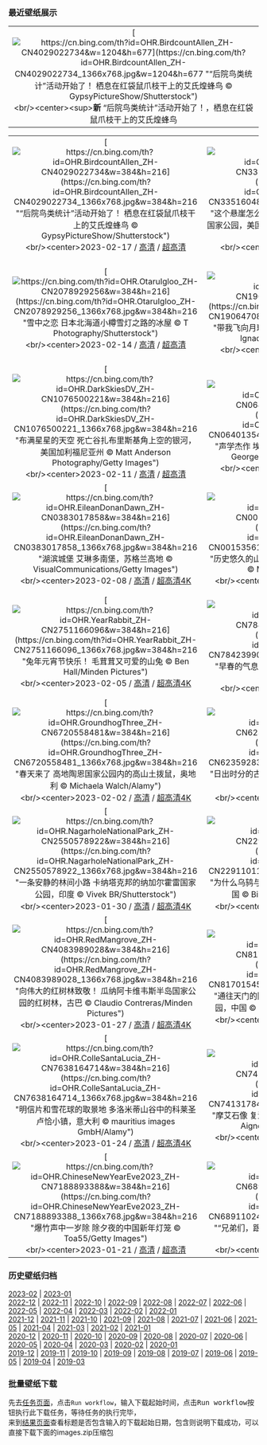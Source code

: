 ### 最近壁纸展示
||
|:---:|
|[![https://cn.bing.com/th?id=OHR.BirdcountAllen_ZH-CN4029022734&w=1204&h=677](https://cn.bing.com/th?id=OHR.BirdcountAllen_ZH-CN4029022734_1366x768.jpg&w=1204&h=677 "“后院鸟类统计”活动开始了！&#10;栖息在红袋鼠爪枝干上的艾氏煌蜂鸟&#10;© GypsyPictureShow/Shutterstock")](https://cn.bing.com/search?q=%e8%89%be%e6%b0%8f%e7%85%8c%e8%9c%82%e9%b8%9f&form=hpcapt&mkt=zh-cn&filters=HpDate:"20230216_1600")<br/><center><sup>**新**</sup>&nbsp;“后院鸟类统计”活动开始了！，栖息在红袋鼠爪枝干上的艾氏煌蜂鸟<center/>|

||||
|:---:|:---:|:---:|
|[![https://cn.bing.com/th?id=OHR.BirdcountAllen_ZH-CN4029022734&w=384&h=216](https://cn.bing.com/th?id=OHR.BirdcountAllen_ZH-CN4029022734_1366x768.jpg&w=384&h=216 "“后院鸟类统计”活动开始了！&#10;栖息在红袋鼠爪枝干上的艾氏煌蜂鸟&#10;© GypsyPictureShow/Shutterstock")](https://cn.bing.com/search?q=%e8%89%be%e6%b0%8f%e7%85%8c%e8%9c%82%e9%b8%9f&form=hpcapt&mkt=zh-cn&filters=HpDate:"20230216_1600")<br/><center>2023-02-17 / [高清](https://cn.bing.com/th?id=OHR.BirdcountAllen_ZH-CN4029022734_1920x1200.jpg&w=1920&h=1200) / [超高清](https://cn.bing.com/th?id=OHR.BirdcountAllen_ZH-CN4029022734_UHD.jpg)<center/>|[![https://cn.bing.com/th?id=OHR.FireFallYosemite_ZH-CN3351604820&w=384&h=216](https://cn.bing.com/th?id=OHR.FireFallYosemite_ZH-CN3351604820_1366x768.jpg&w=384&h=216 "这个悬崖怎么着火了？&#10;“火流”马尾瀑布，约塞米蒂国家公园，美国加利福尼亚州&#10;© Jeff Lewis/Tandem Stills + Motion")](https://cn.bing.com/search?q=%e7%ba%a6%e5%a1%9e%e7%b1%b3%e8%92%82%e7%81%ab%e7%80%91%e5%b8%83&form=hpcapt&mkt=zh-cn&filters=HpDate:"20230215_1600")<br/><center>2023-02-16 / [高清](https://cn.bing.com/th?id=OHR.FireFallYosemite_ZH-CN3351604820_1920x1200.jpg&w=1920&h=1200) / [超高清](https://cn.bing.com/th?id=OHR.FireFallYosemite_ZH-CN3351604820_UHD.jpg)<center/>|[![https://cn.bing.com/th?id=OHR.HippoDayChobe_ZH-CN2883647954&w=384&h=216](https://cn.bing.com/th?id=OHR.HippoDayChobe_ZH-CN2883647954_1366x768.jpg&w=384&h=216 "世界河马日，隆重的庆典&#10;河马妈妈和宝宝，乔贝国家公园，博茨瓦纳&#10;© jacobeukman/Getty Images")](https://cn.bing.com/search?q=%e6%b2%b3%e9%a9%ac&form=hpcapt&mkt=zh-cn&filters=HpDate:"20230214_1600")<br/><center>2023-02-15 / [高清](https://cn.bing.com/th?id=OHR.HippoDayChobe_ZH-CN2883647954_1920x1200.jpg&w=1920&h=1200) / [超高清](https://cn.bing.com/th?id=OHR.HippoDayChobe_ZH-CN2883647954_UHD.jpg)<center/>|
|[![https://cn.bing.com/th?id=OHR.OtaruIgloo_ZH-CN2078929256&w=384&h=216](https://cn.bing.com/th?id=OHR.OtaruIgloo_ZH-CN2078929256_1366x768.jpg&w=384&h=216 "雪中之恋&#10;日本北海道小樽雪灯之路的冰屋&#10;© T Photography/Shutterstock")](https://cn.bing.com/search?q=%e5%b0%8f%e6%a8%bd%e9%9b%aa%e7%81%af%e4%b9%8b%e8%b7%af&form=hpcapt&mkt=zh-cn&filters=HpDate:"20230213_1600")<br/><center>2023-02-14 / [高清](https://cn.bing.com/th?id=OHR.OtaruIgloo_ZH-CN2078929256_1920x1200.jpg&w=1920&h=1200) / [超高清](https://cn.bing.com/th?id=OHR.OtaruIgloo_ZH-CN2078929256_UHD.jpg)<center/>|[![https://cn.bing.com/th?id=OHR.MoonValley_ZH-CN1906470869&w=384&h=216](https://cn.bing.com/th?id=OHR.MoonValley_ZH-CN1906470869_1366x768.jpg&w=384&h=216 "带我飞向月球&#10;阿卡切斯瞭望台，月亮谷，智利&#10;© Ignacio Palacios/Getty Images")](https://cn.bing.com/search?q=%e6%99%ba%e5%88%a9%e6%9c%88%e4%ba%ae%e8%b0%b7&form=hpcapt&mkt=zh-cn&filters=HpDate:"20230212_1600")<br/><center>2023-02-13 / [高清](https://cn.bing.com/th?id=OHR.MoonValley_ZH-CN1906470869_1920x1200.jpg&w=1920&h=1200) / [超高清](https://cn.bing.com/th?id=OHR.MoonValley_ZH-CN1906470869_UHD.jpg)<center/>|[![https://cn.bing.com/th?id=OHR.BoobyDarwinDay_ZH-CN9917306809&w=384&h=216](https://cn.bing.com/th?id=OHR.BoobyDarwinDay_ZH-CN9917306809_1366x768.jpg&w=384&h=216 "平稳着陆，双脚先行&#10;一对蓝脚鲣鸟，加拉帕戈斯群岛，厄瓜多尔&#10;© Tui De Roy/Minden Pictures")](https://cn.bing.com/search?q=%e8%93%9d%e8%84%9a%e9%b2%a3%e9%b8%9f&form=hpcapt&mkt=zh-cn&filters=HpDate:"20230211_1600")<br/><center>2023-02-12 / [高清](https://cn.bing.com/th?id=OHR.BoobyDarwinDay_ZH-CN9917306809_1920x1200.jpg&w=1920&h=1200) / [超高清](https://cn.bing.com/th?id=OHR.BoobyDarwinDay_ZH-CN9917306809_UHD.jpg)<center/>|
|[![https://cn.bing.com/th?id=OHR.DarkSkiesDV_ZH-CN1076500221&w=384&h=216](https://cn.bing.com/th?id=OHR.DarkSkiesDV_ZH-CN1076500221_1366x768.jpg&w=384&h=216 "布满星星的天空&#10;死亡谷扎布里斯基角上空的银河，美国加利福尼亚州&#10;© Matt Anderson Photography/Getty Images")](https://cn.bing.com/search?q=%e7%be%8e%e5%9b%bd%e6%ad%bb%e4%ba%a1%e8%b0%b7%e5%9b%bd%e5%ae%b6%e5%85%ac%e5%9b%ad&form=hpcapt&mkt=zh-cn&filters=HpDate:"20230210_1600")<br/><center>2023-02-11 / [高清](https://cn.bing.com/th?id=OHR.DarkSkiesDV_ZH-CN1076500221_1920x1200.jpg&w=1920&h=1200) / [超高清](https://cn.bing.com/th?id=OHR.DarkSkiesDV_ZH-CN1076500221_UHD.jpg)<center/>|[![https://cn.bing.com/th?id=OHR.EpidaurusGreece_ZH-CN0640135476&w=384&h=216](https://cn.bing.com/th?id=OHR.EpidaurusGreece_ZH-CN0640135476_1366x768.jpg&w=384&h=216 "声学杰作&#10;埃庇道鲁斯剧场, 希腊阿尔戈利斯省&#10;© George Pachantouris/Getty Images")](https://cn.bing.com/search?q=%e5%b8%8c%e8%85%8a%e9%98%bf%e5%b0%94%e6%88%88%e5%88%a9%e6%96%af%e7%9c%81&form=hpcapt&mkt=zh-cn&filters=HpDate:"20230209_1600")<br/><center>2023-02-10 / [高清](https://cn.bing.com/th?id=OHR.EpidaurusGreece_ZH-CN0640135476_1920x1200.jpg&w=1920&h=1200) / [超高清](https://cn.bing.com/th?id=OHR.EpidaurusGreece_ZH-CN0640135476_UHD.jpg)<center/>|[![https://cn.bing.com/th?id=OHR.LowerAntelopeAZ_ZH-CN4758496750&w=384&h=216](https://cn.bing.com/th?id=OHR.LowerAntelopeAZ_ZH-CN4758496750_1366x768.jpg&w=384&h=216 "这些美丽的岩石波浪是什么？&#10;下羚羊峡谷，亚利桑那州，美国&#10;© AZCat/Getty Images")](https://cn.bing.com/search?q=%e7%be%9a%e7%be%8a%e5%b3%a1%e8%b0%b7&form=hpcapt&mkt=zh-cn&filters=HpDate:"20230208_1600")<br/><center>2023-02-09 / [高清](https://cn.bing.com/th?id=OHR.LowerAntelopeAZ_ZH-CN4758496750_1920x1200.jpg&w=1920&h=1200) / [超高清4K](https://cn.bing.com/th?id=OHR.LowerAntelopeAZ_ZH-CN4758496750_UHD.jpg&w=3840&h=2160)<center/>|
|[![https://cn.bing.com/th?id=OHR.EileanDonanDawn_ZH-CN0383017858&w=384&h=216](https://cn.bing.com/th?id=OHR.EileanDonanDawn_ZH-CN0383017858_1366x768.jpg&w=384&h=216 "湖滨城堡&#10;艾琳多南堡，苏格兰高地&#10;© VisualCommunications/Getty Images")](https://cn.bing.com/search?q=%e8%89%be%e7%90%b3%e5%a4%9a%e5%8d%97%e5%a0%a1&form=hpcapt&mkt=zh-cn&filters=HpDate:"20230207_1600")<br/><center>2023-02-08 / [高清](https://cn.bing.com/th?id=OHR.EileanDonanDawn_ZH-CN0383017858_1920x1200.jpg&w=1920&h=1200) / [超高清4K](https://cn.bing.com/th?id=OHR.EileanDonanDawn_ZH-CN0383017858_UHD.jpg&w=3840&h=2160)<center/>|[![https://cn.bing.com/th?id=OHR.MedievalLabro_ZH-CN0015356188&w=384&h=216](https://cn.bing.com/th?id=OHR.MedievalLabro_ZH-CN0015356188_1366x768.jpg&w=384&h=216 "历史悠久的山顶村庄&#10;拉布罗小镇，列蒂省，意大利&#10;© Marco Ilari/Shutterstock")](https://cn.bing.com/search?q=%e6%84%8f%e5%a4%a7%e5%88%a9%e6%8b%89%e5%b8%83%e7%bd%97&form=hpcapt&mkt=zh-cn&filters=HpDate:"20230206_1600")<br/><center>2023-02-07 / [高清](https://cn.bing.com/th?id=OHR.MedievalLabro_ZH-CN0015356188_1920x1200.jpg&w=1920&h=1200) / [超高清4K](https://cn.bing.com/th?id=OHR.MedievalLabro_ZH-CN0015356188_UHD.jpg&w=3840&h=2160)<center/>|[![https://cn.bing.com/th?id=OHR.WaitangiFjordlandNP_ZH-CN9436140228&w=384&h=216](https://cn.bing.com/th?id=OHR.WaitangiFjordlandNP_ZH-CN9436140228_1366x768.jpg&w=384&h=216 "峡湾国家公园&#10;峡湾国家公园，新西兰南岛&#10;© WitR/Adobe Stock")](https://cn.bing.com/search?q=%e5%b3%a1%e6%b9%be%e5%9b%bd%e5%ae%b6%e5%85%ac%e5%9b%ad&form=hpcapt&mkt=zh-cn&filters=HpDate:"20230205_1600")<br/><center>2023-02-06 / [高清](https://cn.bing.com/th?id=OHR.WaitangiFjordlandNP_ZH-CN9436140228_1920x1200.jpg&w=1920&h=1200) / [超高清](https://cn.bing.com/th?id=OHR.WaitangiFjordlandNP_ZH-CN9436140228_UHD.jpg)<center/>|
|[![https://cn.bing.com/th?id=OHR.YearRabbit_ZH-CN2751166096&w=384&h=216](https://cn.bing.com/th?id=OHR.YearRabbit_ZH-CN2751166096_1366x768.jpg&w=384&h=216 "兔年元宵节快乐！&#10;毛茸茸又可爱的山兔&#10;© Ben Hall/Minden Pictures")](https://cn.bing.com/search?q=%e5%85%83%e5%ae%b5%e8%8a%82&form=hpcapt&mkt=zh-cn&filters=HpDate:"20230204_1600")<br/><center>2023-02-05 / [高清](https://cn.bing.com/th?id=OHR.YearRabbit_ZH-CN2751166096_1920x1200.jpg&w=1920&h=1200) / [超高清4K](https://cn.bing.com/th?id=OHR.YearRabbit_ZH-CN2751166096_UHD.jpg&w=3840&h=2160)<center/>|[![https://cn.bing.com/th?id=OHR.Lichun2023_ZH-CN7842399047&w=384&h=216](https://cn.bing.com/th?id=OHR.Lichun2023_ZH-CN7842399047_1366x768.jpg&w=384&h=216 "早春的气息&#10;永福樱花园，福建省龙岩市, 中国&#10;© SEN LI/Getty Images")](https://cn.bing.com/search?q=%e7%ab%8b%e6%98%a5&form=hpcapt&mkt=zh-cn&filters=HpDate:"20230203_1600")<br/><center>2023-02-04 / [高清](https://cn.bing.com/th?id=OHR.Lichun2023_ZH-CN7842399047_1920x1200.jpg&w=1920&h=1200) / [超高清](https://cn.bing.com/th?id=OHR.Lichun2023_ZH-CN7842399047_UHD.jpg)<center/>|[![https://cn.bing.com/th?id=OHR.QuebecFrontenac_ZH-CN9519096458&w=384&h=216](https://cn.bing.com/th?id=OHR.QuebecFrontenac_ZH-CN9519096458_1366x768.jpg&w=384&h=216 "冬天的乐趣&#10;费尔蒙芳堤娜城堡酒店，魁北克省，加拿大&#10;© Romiana Lee/Shutterstock")](https://cn.bing.com/search?q=%e9%ad%81%e5%8c%97%e5%85%8b%e5%86%ac%e5%ad%a3%e5%98%89%e5%b9%b4%e5%8d%8e&form=hpcapt&mkt=zh-cn&filters=HpDate:"20230202_1600")<br/><center>2023-02-03 / [高清](https://cn.bing.com/th?id=OHR.QuebecFrontenac_ZH-CN9519096458_1920x1200.jpg&w=1920&h=1200) / [超高清8K](https://cn.bing.com/th?id=OHR.QuebecFrontenac_ZH-CN9519096458_UHD.jpg)<center/>|
|[![https://cn.bing.com/th?id=OHR.GroundhogThree_ZH-CN6720558481&w=384&h=216](https://cn.bing.com/th?id=OHR.GroundhogThree_ZH-CN6720558481_1366x768.jpg&w=384&h=216 "春天来了&#10;高地陶恩国家公园内的高山土拨鼠，奥地利&#10;© Michaela Walch/Alamy")](https://cn.bing.com/search?q=%e5%9c%9f%e6%8b%a8%e9%bc%a0&form=hpcapt&mkt=zh-cn&filters=HpDate:"20230201_1600")<br/><center>2023-02-02 / [高清](https://cn.bing.com/th?id=OHR.GroundhogThree_ZH-CN6720558481_1920x1200.jpg&w=1920&h=1200) / [超高清4K](https://cn.bing.com/th?id=OHR.GroundhogThree_ZH-CN6720558481_UHD.jpg&w=3840&h=2160)<center/>|[![https://cn.bing.com/th?id=OHR.SunriseCastle_ZH-CN6235928386&w=384&h=216](https://cn.bing.com/th?id=OHR.SunriseCastle_ZH-CN6235928386_1366x768.jpg&w=384&h=216 "日出时分的古老城堡&#10;皮埃尔丰城堡，皮卡第大区，法国&#10;© Hemis/Alamy")](https://cn.bing.com/search?q=%e7%9a%ae%e5%9f%83%e5%b0%94%e4%b8%b0%e5%9f%8e%e5%a0%a1&form=hpcapt&mkt=zh-cn&filters=HpDate:"20230131_1600")<br/><center>2023-02-01 / [高清](https://cn.bing.com/th?id=OHR.SunriseCastle_ZH-CN6235928386_1920x1200.jpg&w=1920&h=1200) / [超高清4K](https://cn.bing.com/th?id=OHR.SunriseCastle_ZH-CN6235928386_UHD.jpg&w=3840&h=2160)<center/>|[![https://cn.bing.com/th?id=OHR.ZebraTrio_ZH-CN5902552401&w=384&h=216](https://cn.bing.com/th?id=OHR.ZebraTrio_ZH-CN5902552401_1366x768.jpg&w=384&h=216 "斑马快活的一天&#10;南非自然保护区的斑马&#10;© Richard Du Toit/Minden Pictures")](https://cn.bing.com/search?q=%e5%b7%b4%e5%88%87%e5%b0%94%e7%83%ad%e5%b8%a6%e8%8d%89%e5%8e%9f%e6%96%91%e9%a9%ac&form=hpcapt&mkt=zh-cn&filters=HpDate:"20230130_1600")<br/><center>2023-01-31 / [高清](https://cn.bing.com/th?id=OHR.ZebraTrio_ZH-CN5902552401_1920x1200.jpg&w=1920&h=1200) / [超高清4K](https://cn.bing.com/th?id=OHR.ZebraTrio_ZH-CN5902552401_UHD.jpg&w=3840&h=2160)<center/>|
|[![https://cn.bing.com/th?id=OHR.NagarholeNationalPark_ZH-CN2550578922&w=384&h=216](https://cn.bing.com/th?id=OHR.NagarholeNationalPark_ZH-CN2550578922_1366x768.jpg&w=384&h=216 "一条安静的林间小路&#10;卡纳塔克邦的纳加尔霍雷国家公园，印度&#10;© Vivek BR/Shutterstock")](https://cn.bing.com/search?q=%e7%ba%b3%e5%8a%a0%e5%b0%94%e9%9c%8d%e9%9b%b7%e5%9b%bd%e5%ae%b6%e5%85%ac%e5%9b%ad&form=hpcapt&mkt=zh-cn&filters=HpDate:"20230129_1600")<br/><center>2023-01-30 / [高清](https://cn.bing.com/th?id=OHR.NagarholeNationalPark_ZH-CN2550578922_1920x1200.jpg&w=1920&h=1200) / [超高清4K](https://cn.bing.com/th?id=OHR.NagarholeNationalPark_ZH-CN2550578922_UHD.jpg&w=3840&h=2160)<center/>|[![https://cn.bing.com/th?id=OHR.BlackbirdDay_ZH-CN2291101162&w=384&h=216](https://cn.bing.com/th?id=OHR.BlackbirdDay_ZH-CN2291101162_1366x768.jpg&w=384&h=216 "为什么乌鸫与冬天联系紧密？&#10;埃塞克斯的乌鸫，英国&#10;© Bill Coster/Alamy Stock Photo")](https://cn.bing.com/search?q=%e4%b9%8c%e9%b8%ab&form=hpcapt&mkt=zh-cn&filters=HpDate:"20230128_1600")<br/><center>2023-01-29 / [高清](https://cn.bing.com/th?id=OHR.BlackbirdDay_ZH-CN2291101162_1920x1200.jpg&w=1920&h=1200) / [超高清4K](https://cn.bing.com/th?id=OHR.BlackbirdDay_ZH-CN2291101162_UHD.jpg&w=3840&h=2160)<center/>|[![https://cn.bing.com/th?id=OHR.BlueBahamas_ZH-CN2083290847&w=384&h=216](https://cn.bing.com/th?id=OHR.BlueBahamas_ZH-CN2083290847_1366x768.jpg&w=384&h=216 "像极了艺术画作的真实照片&#10;从国际空间站看到的巴哈马周围的蓝绿色水域&#10;© NASA")](https://cn.bing.com/search?q=%e5%b7%b4%e5%93%88%e9%a9%ac%e7%be%a4%e5%b2%9b&form=hpcapt&mkt=zh-cn&filters=HpDate:"20230127_1600")<br/><center>2023-01-28 / [高清](https://cn.bing.com/th?id=OHR.BlueBahamas_ZH-CN2083290847_1920x1200.jpg&w=1920&h=1200) / [超高清4K](https://cn.bing.com/th?id=OHR.BlueBahamas_ZH-CN2083290847_UHD.jpg&w=3840&h=2160)<center/>|
|[![https://cn.bing.com/th?id=OHR.RedMangrove_ZH-CN4083989028&w=384&h=216](https://cn.bing.com/th?id=OHR.RedMangrove_ZH-CN4083989028_1366x768.jpg&w=384&h=216 "向伟大的红树林致敬！&#10;瓜纳阿卡维韦斯半岛国家公园的红树林，古巴&#10;© Claudio Contreras/Minden Pictures")](https://cn.bing.com/search?q=%e5%8f%a4%e5%b7%b4&form=hpcapt&mkt=zh-cn&filters=HpDate:"20230126_1600")<br/><center>2023-01-27 / [高清](https://cn.bing.com/th?id=OHR.RedMangrove_ZH-CN4083989028_1920x1200.jpg&w=1920&h=1200) / [超高清4K](https://cn.bing.com/th?id=OHR.RedMangrove_ZH-CN4083989028_UHD.jpg&w=3840&h=2160)<center/>|[![https://cn.bing.com/th?id=OHR.HighArchChina_ZH-CN8170154553&w=384&h=216](https://cn.bing.com/th?id=OHR.HighArchChina_ZH-CN8170154553_1366x768.jpg&w=384&h=216 "通往天门的阶梯&#10;天门洞，湖南天门山国家森林公园，中国&#10;© Shane P. White/Minden Pictures")](https://cn.bing.com/search?q=%e6%b9%96%e5%8d%97%e5%a4%a9%e9%97%a8%e5%b1%b1%e5%9b%bd%e5%ae%b6%e6%a3%ae%e6%9e%97%e5%85%ac%e5%9b%ad&form=hpcapt&mkt=zh-cn&filters=HpDate:"20230125_1600")<br/><center>2023-01-26 / [高清](https://cn.bing.com/th?id=OHR.HighArchChina_ZH-CN8170154553_1920x1200.jpg&w=1920&h=1200) / [超高清4K](https://cn.bing.com/th?id=OHR.HighArchChina_ZH-CN8170154553_UHD.jpg&w=3840&h=2160)<center/>|[![https://cn.bing.com/th?id=OHR.BirksofAberfeldy_ZH-CN7810226692&w=384&h=216](https://cn.bing.com/th?id=OHR.BirksofAberfeldy_ZH-CN7810226692_1366x768.jpg&w=384&h=216 "谁写下了友谊天长地久？&#10;位于阿伯费尔迪桦树林中的罗伯特·彭斯雕像, 苏格兰&#10;© Dennis Barnes/Getty Images")](https://cn.bing.com/search?q=%e8%8b%8f%e6%a0%bc%e5%85%b0%e9%98%bf%e4%bc%af%e8%b4%b9%e5%b0%94%e8%bf%aa&form=hpcapt&mkt=zh-cn&filters=HpDate:"20230124_1600")<br/><center>2023-01-25 / [高清](https://cn.bing.com/th?id=OHR.BirksofAberfeldy_ZH-CN7810226692_1920x1200.jpg&w=1920&h=1200) / [超高清4K](https://cn.bing.com/th?id=OHR.BirksofAberfeldy_ZH-CN7810226692_UHD.jpg&w=3840&h=2160)<center/>|
|[![https://cn.bing.com/th?id=OHR.ColleSantaLucia_ZH-CN7638164714&w=384&h=216](https://cn.bing.com/th?id=OHR.ColleSantaLucia_ZH-CN7638164714_1366x768.jpg&w=384&h=216 "明信片和雪花球的取景地&#10;多洛米蒂山谷中的科莱圣卢恰小镇，意大利&#10;© mauritius images GmbH/Alamy")](https://cn.bing.com/search?q=%e5%a4%9a%e6%b4%9b%e7%b1%b3%e8%92%82%e5%b1%b1&form=hpcapt&mkt=zh-cn&filters=HpDate:"20230123_1600")<br/><center>2023-01-24 / [高清](https://cn.bing.com/th?id=OHR.ColleSantaLucia_ZH-CN7638164714_1920x1200.jpg&w=1920&h=1200) / [超高清4K](https://cn.bing.com/th?id=OHR.ColleSantaLucia_ZH-CN7638164714_UHD.jpg&w=3840&h=2160)<center/>|[![https://cn.bing.com/th?id=OHR.SunriseMoai_ZH-CN7413178404&w=384&h=216](https://cn.bing.com/th?id=OHR.SunriseMoai_ZH-CN7413178404_1366x768.jpg&w=384&h=216 "摩艾石像&#10;复活节岛上的摩艾石像，智利&#10;© Karine Aigner/Tandem Stills + Motion")](https://cn.bing.com/search?q=%e6%91%a9%e8%89%be%e7%9f%b3%e5%83%8f&form=hpcapt&mkt=zh-cn&filters=HpDate:"20230122_1600")<br/><center>2023-01-23 / [高清](https://cn.bing.com/th?id=OHR.SunriseMoai_ZH-CN7413178404_1920x1200.jpg&w=1920&h=1200) / [超高清4K](https://cn.bing.com/th?id=OHR.SunriseMoai_ZH-CN7413178404_UHD.jpg&w=3840&h=2160)<center/>|[![https://cn.bing.com/th?id=OHR.ChineseSpringFestival2023_ZH-CN7281854882&w=384&h=216](https://cn.bing.com/th?id=OHR.ChineseSpringFestival2023_ZH-CN7281854882_1366x768.jpg&w=384&h=216 "春节快乐，兔年大吉！&#10;春节的桃花和红灯笼&#10;© David Ng+EyeEm/Getty Images")](https://cn.bing.com/search?q=%e6%98%a5%e8%8a%82&form=hpcapt&mkt=zh-cn&filters=HpDate:"20230121_1600")<br/><center>2023-01-22 / [高清](https://cn.bing.com/th?id=OHR.ChineseSpringFestival2023_ZH-CN7281854882_1920x1200.jpg&w=1920&h=1200) / [超高清4K](https://cn.bing.com/th?id=OHR.ChineseSpringFestival2023_ZH-CN7281854882_UHD.jpg&w=3840&h=2160)<center/>|
|[![https://cn.bing.com/th?id=OHR.ChineseNewYearEve2023_ZH-CN7188893388&w=384&h=216](https://cn.bing.com/th?id=OHR.ChineseNewYearEve2023_ZH-CN7188893388_1366x768.jpg&w=384&h=216 "爆竹声中一岁除&#10;除夕夜的中国新年灯笼&#10;© Toa55/Getty Images")](https://cn.bing.com/search?q=%e9%99%a4%e5%a4%95&form=hpcapt&mkt=zh-cn&filters=HpDate:"20230120_1600")<br/><center>2023-01-21 / [高清](https://cn.bing.com/th?id=OHR.ChineseNewYearEve2023_ZH-CN7188893388_1920x1200.jpg&w=1920&h=1200) / [超高清](https://cn.bing.com/th?id=OHR.ChineseNewYearEve2023_ZH-CN7188893388_UHD.jpg)<center/>|[![https://cn.bing.com/th?id=OHR.FalklandKings_ZH-CN6891102487&w=384&h=216](https://cn.bing.com/th?id=OHR.FalklandKings_ZH-CN6891102487_1366x768.jpg&w=384&h=216 "“兄弟们，跟我走”&#10;王企鹅，福克兰群岛&#10;© Elmar Weiss/Getty Images")](https://cn.bing.com/search?q=%e7%a6%8f%e5%85%8b%e5%85%b0%e7%be%a4%e5%b2%9b&form=hpcapt&mkt=zh-cn&filters=HpDate:"20230119_1600")<br/><center>2023-01-20 / [高清](https://cn.bing.com/th?id=OHR.FalklandKings_ZH-CN6891102487_1920x1200.jpg&w=1920&h=1200) / [超高清4K](https://cn.bing.com/th?id=OHR.FalklandKings_ZH-CN6891102487_UHD.jpg&w=3840&h=2160)<center/>|[![https://cn.bing.com/th?id=OHR.SFFParkCity_ZH-CN6707019061&w=384&h=216](https://cn.bing.com/th?id=OHR.SFFParkCity_ZH-CN6707019061_1366x768.jpg&w=384&h=216 "圣丹斯上空的云彩&#10;帕克城, 美国犹他州&#10;© Kruck20/Getty Images")](https://cn.bing.com/search?q=%e5%b8%95%e5%85%8b%e5%9f%8e&form=hpcapt&mkt=zh-cn&filters=HpDate:"20230118_1600")<br/><center>2023-01-19 / [高清](https://cn.bing.com/th?id=OHR.SFFParkCity_ZH-CN6707019061_1920x1200.jpg&w=1920&h=1200) / [超高清8K](https://cn.bing.com/th?id=OHR.SFFParkCity_ZH-CN6707019061_UHD.jpg)<center/>|


### 历史壁纸归档
[2023-02](views/2023/2023-02.md) | [2023-01](views/2023/2023-01.md)  
[2022-12](views/2022/2022-12.md) | [2022-11](views/2022/2022-11.md) | [2022-10](views/2022/2022-10.md) | [2022-09](views/2022/2022-09.md) | [2022-08](views/2022/2022-08.md) | [2022-07](views/2022/2022-07.md) | [2022-06](views/2022/2022-06.md) | [2022-05](views/2022/2022-05.md) | [2022-04](views/2022/2022-04.md) | [2022-03](views/2022/2022-03.md) | [2022-02](views/2022/2022-02.md) | [2022-01](views/2022/2022-01.md)  
[2021-12](views/2021/2021-12.md) | [2021-11](views/2021/2021-11.md) | [2021-10](views/2021/2021-10.md) | [2021-09](views/2021/2021-09.md) | [2021-08](views/2021/2021-08.md) | [2021-07](views/2021/2021-07.md) | [2021-06](views/2021/2021-06.md) | [2021-05](views/2021/2021-05.md) | [2021-04](views/2021/2021-04.md) | [2021-03](views/2021/2021-03.md) | [2021-02](views/2021/2021-02.md) | [2021-01](views/2021/2021-01.md)  
[2020-12](views/2020/2020-12.md) | [2020-11](views/2020/2020-11.md) | [2020-10](views/2020/2020-10.md) | [2020-09](views/2020/2020-09.md) | [2020-08](views/2020/2020-08.md) | [2020-07](views/2020/2020-07.md) | [2020-06](views/2020/2020-06.md) | [2020-05](views/2020/2020-05.md) | [2020-04](views/2020/2020-04.md) | [2020-03](views/2020/2020-03.md) | [2020-02](views/2020/2020-02.md) | [2020-01](views/2020/2020-01.md)  
[2019-12](views/2019/2019-12.md) | [2019-11](views/2019/2019-11.md) | [2019-10](views/2019/2019-10.md) | [2019-09](views/2019/2019-09.md) | [2019-08](views/2019/2019-08.md) | [2019-07](views/2019/2019-07.md) | [2019-06](views/2019/2019-06.md) | [2019-05](views/2019/2019-05.md) | [2019-04](views/2019/2019-04.md) | [2019-03](views/2019/2019-03.md)


### 批量壁纸下载
先去[任务页面](https://github.com/wefashe/image-save/actions/workflows/mydown.yml)，点击`Run workflow`，输入下载起始时间，点击<kbd>Run workflow</kbd>按钮执行此下载任务，等待任务的执行完毕，  
来到[结果页面](https://github.com/wefashe/image-save/releases/tag/down_zip_tag)查看标题是否包含输入的下载起始日期，包含则说明下载成功，可以直接下载下面的images.zip压缩包  
